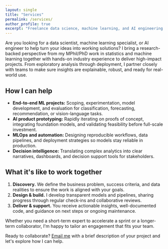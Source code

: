 ```yaml
---
layout: single
title: "Services"
permalink: /services/
author_profile: true
excerpt: "Freelance data science, machine learning, and AI engineering services"
---
```


Are you looking for a data scientist, machine learning specialist, or AI engineer to help turn your ideas into working solutions? I bring a research-backed perspective from my MPhil/PhD work in statistics and machine learning together with hands-on industry experience to deliver high-impact projects. From exploratory analysis through deployment, I partner closely with teams to make sure insights are explainable, robust, and ready for real-world use.

## How I can help

- **End-to-end ML projects:** Scoping, experimentation, model development, and evaluation for classification, forecasting, recommendation, or vision-language tasks.
- **AI product prototyping:** Rapidly iterating on proofs of concept, integrating foundation models, and validating feasibility before full-scale investment.
- **MLOps and automation:** Designing reproducible workflows, data pipelines, and deployment strategies so models stay reliable in production.
- **Decision intelligence:** Translating complex analytics into clear narratives, dashboards, and decision support tools for stakeholders.

## What it's like to work together

1. **Discovery.** We define the business problem, success criteria, and data realities to ensure the work is aligned with your goals.
2. **Design & build.** I develop transparent models and pipelines, sharing progress through regular check-ins and collaborative reviews.
3. **Deliver & support.** You receive actionable insights, well-documented code, and guidance on next steps or ongoing maintenance.

Whether you need a short-term expert to accelerate a sprint or a longer-term collaborator, I'm happy to tailor an engagement that fits your team.

Ready to collaborate? [Email me](mailto:anna.kuchko@yandex.com) with a brief description of your project and let's explore how I can help.

